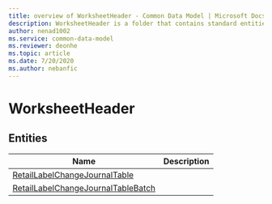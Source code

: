 ```yaml
---
title: overview of WorksheetHeader - Common Data Model | Microsoft Docs
description: WorksheetHeader is a folder that contains standard entities related to the Common Data Model.
author: nenad1002
ms.service: common-data-model
ms.reviewer: deonhe
ms.topic: article
ms.date: 7/20/2020
ms.author: nebanfic
---
```


# WorksheetHeader


## Entities

|Name|Description|
|---|---|
|[RetailLabelChangeJournalTable](RetailLabelChangeJournalTable.md)||
|[RetailLabelChangeJournalTableBatch](RetailLabelChangeJournalTableBatch.md)||
